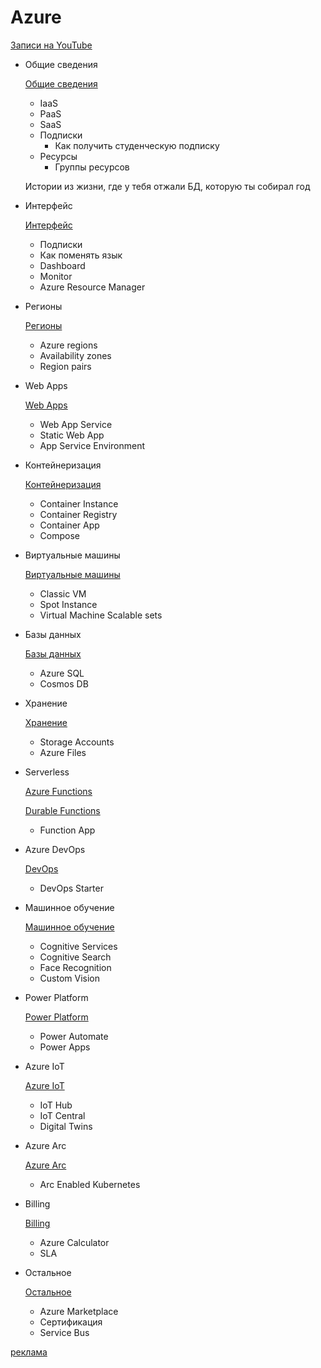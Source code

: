 # Azure

[Записи на YouTube](Azure%2023908bf34db64ee7b3c5bca4b009587a/%D0%97%D0%B0%D0%BF%D0%B8%D1%81%D0%B8%20%D0%BD%D0%B0%20YouTube%20119131cec5204beea62cc51fd2369788.md)

- Общие сведения
    
    [Общие сведения](Azure%2023908bf34db64ee7b3c5bca4b009587a/%D0%9E%D0%B1%D1%89%D0%B8%D0%B5%20%D1%81%D0%B2%D0%B5%D0%B4%D0%B5%D0%BD%D0%B8%D1%8F%2028e937e36d854d9ab30629cdcb22159d.md)
    
    - IaaS
    - PaaS
    - SaaS
    - Подписки
        - Как получить студенческую подписку
    - Ресурсы
        - Группы ресурсов
    
    Истории из жизни, где у тебя отжали БД, которую ты собирал год
    
- Интерфейс
    
    [Интерфейс](Azure%2023908bf34db64ee7b3c5bca4b009587a/%D0%98%D0%BD%D1%82%D0%B5%D1%80%D1%84%D0%B5%D0%B8%CC%86%D1%81%2088aeed8e0ef847ce8b699f5f70b1dbca.md)
    
    - Подписки
    - Как поменять язык
    - Dashboard
    - Monitor
    - Azure Resource Manager
- Регионы
    
    [Регионы](Azure%2023908bf34db64ee7b3c5bca4b009587a/%D0%A0%D0%B5%D0%B3%D0%B8%D0%BE%D0%BD%D1%8B%2016da007747194d16add196f0365491d5.md)
    
    - Azure regions
    - Availability zones
    - Region pairs
- Web Apps
    
    [Web Apps](Azure%2023908bf34db64ee7b3c5bca4b009587a/Web%20Apps%2079e21673ab4b4621bf6b589c8a84f769.md)
    
    - Web App Service
    - Static Web App
    - App Service Environment
- Контейнеризация
    
    [Контейнеризация](Azure%2023908bf34db64ee7b3c5bca4b009587a/%D0%9A%D0%BE%D0%BD%D1%82%D0%B5%D0%B8%CC%86%D0%BD%D0%B5%D1%80%D0%B8%D0%B7%D0%B0%D1%86%D0%B8%D1%8F%209647dd9c7e1f4688bb893e19583d2fd2.md)
    
    - Container Instance
    - Container Registry
    - Container App
    - Compose
- Виртуальные машины
    
    [Виртуальные машины](Azure%2023908bf34db64ee7b3c5bca4b009587a/%D0%92%D0%B8%D1%80%D1%82%D1%83%D0%B0%D0%BB%D1%8C%D0%BD%D1%8B%D0%B5%20%D0%BC%D0%B0%D1%88%D0%B8%D0%BD%D1%8B%20676149d2d63541f499e0fc54b4177f00.md)
    
    - Classic VM
    - Spot Instance
    - Virtual Machine Scalable sets
- Базы данных
    
    [Базы данных](Azure%2023908bf34db64ee7b3c5bca4b009587a/%D0%91%D0%B0%D0%B7%D1%8B%20%D0%B4%D0%B0%D0%BD%D0%BD%D1%8B%D1%85%2073449b25a45b4c72b834c4e17f9bdcc1.md)
    
    - Azure SQL
    - Cosmos DB
- Хранение
    
    [Хранение](Azure%2023908bf34db64ee7b3c5bca4b009587a/%D0%A5%D1%80%D0%B0%D0%BD%D0%B5%D0%BD%D0%B8%D0%B5%2053569ffb51614fae8eeeabfacedceb45.md)
    
    - Storage Accounts
    - Azure Files
- Serverless
    
    [Azure Functions](Azure%2023908bf34db64ee7b3c5bca4b009587a/Azure%20Functions%20971234c2c9b84fab969f544938267263.md)
    
    [Durable Functions](Azure%2023908bf34db64ee7b3c5bca4b009587a/Durable%20Functions%204144d6825bdb4ff183b1fc4eb5bc0354.md)
    
    - Function App
- Azure DevOps
    
    [DevOps](Azure%2023908bf34db64ee7b3c5bca4b009587a/DevOps%20ecf6d00db2d4441b83914591e238b75d.md)
    
    - DevOps Starter
- Машинное обучение
    
    [Машинное обучение](Azure%2023908bf34db64ee7b3c5bca4b009587a/%D0%9C%D0%B0%D1%88%D0%B8%D0%BD%D0%BD%D0%BE%D0%B5%20%D0%BE%D0%B1%D1%83%D1%87%D0%B5%D0%BD%D0%B8%D0%B5%20088ed217f1744b41ad69e1825e159147.md)
    
    - Cognitive Services
    - Cognitive Search
    - Face Recognition
    - Custom Vision
- Power Platform
    
    [Power Platform](Azure%2023908bf34db64ee7b3c5bca4b009587a/Power%20Platform%205fad2b5699af426f8cf865edfb505aa1.md)
    
    - Power Automate
    - Power Apps
- Azure IoT
    
    [Azure IoT](Azure%2023908bf34db64ee7b3c5bca4b009587a/Azure%20IoT%20b037f85567a649129a34d95aea75e9b3.md)
    
    - IoT Hub
    - IoT Central
    - Digital Twins
- Azure Arc
    
    [Azure Arc](Azure%2023908bf34db64ee7b3c5bca4b009587a/Azure%20Arc%20ec12618da2da48869657f22033aa3ebe.md)
    
    - Arc Enabled Kubernetes
- Billing
    
    [Billing](Azure%2023908bf34db64ee7b3c5bca4b009587a/Billing%2007b6cbfd11a64251926dfcd6531a32a8.md)
    
    - Azure Calculator
    - SLA
- Остальное
    
    [Остальное](Azure%2023908bf34db64ee7b3c5bca4b009587a/%D0%9E%D1%81%D1%82%D0%B0%D0%BB%D1%8C%D0%BD%D0%BE%D0%B5%201f08627b70c14ecd8baf46e1065b8c5d.md)
    
    - Azure Marketplace
    - Сертификация
    - Service Bus

[реклама](Azure%2023908bf34db64ee7b3c5bca4b009587a/%D1%80%D0%B5%D0%BA%D0%BB%D0%B0%D0%BC%D0%B0%20cde36f23cf0542c59b97fc94247b08fd.md)
